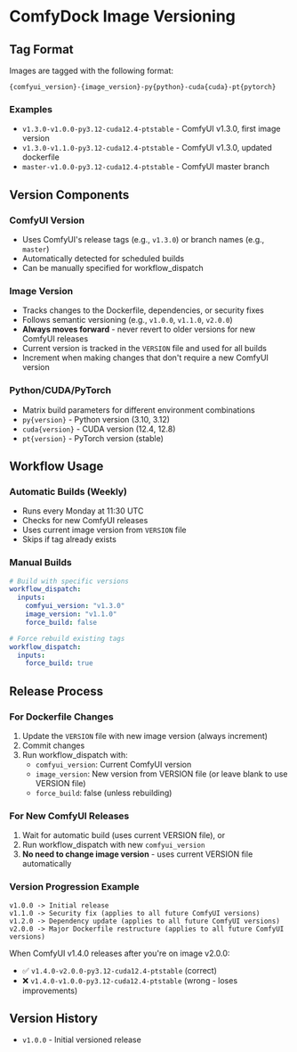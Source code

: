 # ComfyDock Image Versioning

## Tag Format

Images are tagged with the following format:
```
{comfyui_version}-{image_version}-py{python}-cuda{cuda}-pt{pytorch}
```

### Examples
- `v1.3.0-v1.0.0-py3.12-cuda12.4-ptstable` - ComfyUI v1.3.0, first image version
- `v1.3.0-v1.1.0-py3.12-cuda12.4-ptstable` - ComfyUI v1.3.0, updated dockerfile
- `master-v1.0.0-py3.12-cuda12.4-ptstable` - ComfyUI master branch

## Version Components

### ComfyUI Version
- Uses ComfyUI's release tags (e.g., `v1.3.0`) or branch names (e.g., `master`)
- Automatically detected for scheduled builds
- Can be manually specified for workflow_dispatch

### Image Version
- Tracks changes to the Dockerfile, dependencies, or security fixes
- Follows semantic versioning (e.g., `v1.0.0`, `v1.1.0`, `v2.0.0`)
- **Always moves forward** - never revert to older versions for new ComfyUI releases
- Current version is tracked in the `VERSION` file and used for all builds
- Increment when making changes that don't require a new ComfyUI version

### Python/CUDA/PyTorch
- Matrix build parameters for different environment combinations
- `py{version}` - Python version (3.10, 3.12)
- `cuda{version}` - CUDA version (12.4, 12.8)
- `pt{version}` - PyTorch version (stable)

## Workflow Usage

### Automatic Builds (Weekly)
- Runs every Monday at 11:30 UTC
- Checks for new ComfyUI releases
- Uses current image version from `VERSION` file
- Skips if tag already exists

### Manual Builds
```yaml
# Build with specific versions
workflow_dispatch:
  inputs:
    comfyui_version: "v1.3.0"
    image_version: "v1.1.0"
    force_build: false

# Force rebuild existing tags
workflow_dispatch:
  inputs:
    force_build: true
```

## Release Process

### For Dockerfile Changes
1. Update the `VERSION` file with new image version (always increment)
2. Commit changes
3. Run workflow_dispatch with:
   - `comfyui_version`: Current ComfyUI version
   - `image_version`: New version from VERSION file (or leave blank to use VERSION file)
   - `force_build`: false (unless rebuilding)

### For New ComfyUI Releases
1. Wait for automatic build (uses current VERSION file), or
2. Run workflow_dispatch with new `comfyui_version`
3. **No need to change image version** - uses current VERSION file automatically

### Version Progression Example
```
v1.0.0 -> Initial release
v1.1.0 -> Security fix (applies to all future ComfyUI versions)
v1.2.0 -> Dependency update (applies to all future ComfyUI versions)
v2.0.0 -> Major Dockerfile restructure (applies to all future ComfyUI versions)
```

When ComfyUI v1.4.0 releases after you're on image v2.0.0:
- ✅ `v1.4.0-v2.0.0-py3.12-cuda12.4-ptstable` (correct)
- ❌ `v1.4.0-v1.0.0-py3.12-cuda12.4-ptstable` (wrong - loses improvements)

## Version History

- `v1.0.0` - Initial versioned release 